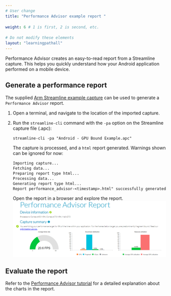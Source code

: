 ```yaml
---
# User change
title: "Performance Advisor example report "

weight: 6 # 1 is first, 2 is second, etc.

# Do not modify these elements
layout: "learningpathall"
---
```

Performance Advisor creates an easy-to-read report from a Streamline capture. This helps you quickly understand how your Android application performed on a mobile device.

## Generate a performance report

The supplied [Arm Streamline example capture](/learning-paths/smartphones-and-mobile/ams/streamline_example/) can be used to generate a `Performance Advisor` report.

1. Open a terminal, and navigate to the location of the imported capture.

1. Run the `streamline-cli` command with the `-pa` option on the Streamline capture file (.apc):
    ```command
    streamline-cli -pa "Android - GPU Bound Example.apc"
    ```
    The capture is processed, and a `html` report generated. Warnings shown can be ignored for now:
    ```output
    Importing capture...
    Fetching data...
    Preparing report type html...
    Processing data...
    Generating report type html...
    Report performance_advisor-<timestamp>.html" successfully generated
    ```
    Open the report in a browser and explore the report.
    ![Performance Advisor #center](images/pa.png "Performance Advisor report")

## Evaluate the report

Refer to the [Performance Advisor tutorial](https://developer.arm.com/documentation/102478/latest/Example-Performance-Advisor-report) for a detailed explanation about the charts in the report.
